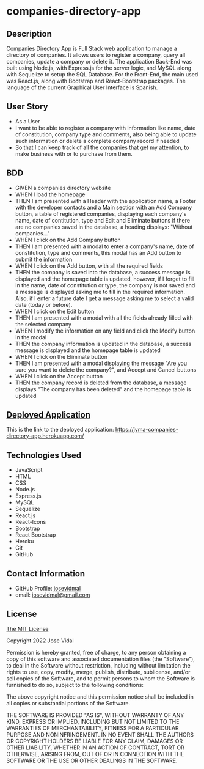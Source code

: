 # companies-directory-app

## Description

Companies Directory App is Full Stack web application to manage a directory of companies. It allows users to register a company, query all companies, update a company or delete it. The application Back-End was built using Node.js, with Express.js for the server logic, and MySQL along with Sequelize to setup the SQL Database. For the Front-End, the main used was React.js, along with Bootstrap and React-Bootstrap packages. The language of the current Graphical User Interface is Spanish.

## User Story

- As a User
- I want to be able to register a company with information like name, date of constitution, company type and comments, also being able to update such information or delete a complete company record if needed
- So that I can keep track of all the companies that get my attention, to make business with or to purchase from them. 

## BDD

- GIVEN a companies directory website
- WHEN I load the homepage
- THEN I am presented with a Header with the application name, a Footer with the developer contacts 
and a Main section with an Add Company button, a table of registered companies, displaying each company's name, date of contitution, type and Edit and Eliminate buttons
if there are no companies saved in the database, a heading displays: "Without companies..."
- WHEN I click on the Add Company button
- THEN I am presented with a modal to enter a company's name, date of constitution, type and comments, this modal has an Add button to submit the information
- WHEN I click on the Add button, with all the required fields
- THEN the company is saved into the database, a success message is displayed and the homepage table is updated,
however, if I forget to fill in the name, date of constitution or type, the company is not saved and a message is displayed asking me to fill in the required information.
Also, if I enter a future date I get a message asking me to select a valid date (today or before).
- WHEN I click on the Edit button
- THEN I am presented with a modal with all the fields already filled with the selected company
- WHEN I modify the information on any field and click the Modify button in the modal
- THEN the company information is updated in the database, a success message is displayed and the homepage table is updated
- WHEN I click on the Eliminate button
- THEN I am presented with a modal displaying the message "Are you sure you want to delete the company?", and Accept and Cancel buttons
- WHEN I click on the Accept button
- THEN the company record is deleted from the database, a message displays "The company has been deleted" and the homepage table is updated


## [Deployed Application](https://jvma-companies-directory-app.herokuapp.com/)

This is the link to the deployed application: https://jvma-companies-directory-app.herokuapp.com/

## Technologies Used

* JavaScript
* HTML
* CSS
* Node.js
* Express.js
* MySQL
* Sequelize
* React.js
* React-Icons
* Bootstrap
* React Bootstrap
* Heroku
* Git
* GitHub

## Contact Information

* GitHub Profile: [josevidmal](https://github.com/josevidmal)
* email: josevidmal@gmail.com

## License

[The MIT License](https://www.mit.edu/~amini/LICENSE.md)

Copyright 2022 Jose Vidal

Permission is hereby granted, free of charge, to any person obtaining a copy of this software and associated documentation files (the "Software"), to deal in the Software without restriction, including without limitation the rights to use, copy, modify, merge, publish, distribute, sublicense, and/or sell copies of the Software, and to permit persons to whom the Software is furnished to do so, subject to the following conditions:
    
The above copyright notice and this permission notice shall be included in all copies or substantial portions of the Software.
    
THE SOFTWARE IS PROVIDED "AS IS", WITHOUT WARRANTY OF ANY KIND, EXPRESS OR IMPLIED, INCLUDING BUT NOT LIMITED TO THE WARRANTIES OF MERCHANTABILITY, FITNESS FOR A PARTICULAR PURPOSE AND NONINFRINGEMENT. IN NO EVENT SHALL THE AUTHORS OR COPYRIGHT HOLDERS BE LIABLE FOR ANY CLAIM, DAMAGES OR OTHER LIABILITY, WHETHER IN AN ACTION OF CONTRACT, TORT OR OTHERWISE, ARISING FROM, OUT OF OR IN CONNECTION WITH THE SOFTWARE OR THE USE OR OTHER DEALINGS IN THE SOFTWARE.